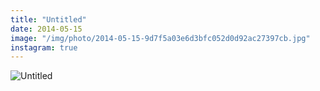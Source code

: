 ```yaml
---
title: "Untitled"
date: 2014-05-15
image: "/img/photo/2014-05-15-9d7f5a03e6d3bfc052d0d92ac27397cb.jpg"
instagram: true
---
```


![Untitled](/img/photo/2014-05-15-9d7f5a03e6d3bfc052d0d92ac27397cb.jpg)
